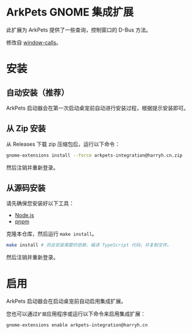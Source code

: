 # ArkPets GNOME 集成扩展

此扩展为 ArkPets 提供了一些查询，控制窗口的 D-Bus 方法。

修改自 [window-calls](https://github.com/ickyicky/window-calls)。

# 安装
## 自动安装（推荐）
ArkPets 启动器会在第一次启动桌宠前自动进行安装过程，根据提示安装即可。
## 从 Zip 安装
从 Releases 下载 zip 压缩包后，运行以下命令：
```bash
gnome-extensions install --force arkpets-integration@harryh.cn.zip
```
然后注销并重新登录。

## 从源码安装
请先确保您安装好以下工具：

* [Node.js](https://nodejs.org/)
* [pnpm](https://pnpm.io/)

克隆本仓库，然后运行 `make install`。

```bash
make install # 将会安装需要的依赖，编译 TypeScript 代码，并复制文件。
```

然后注销并重新登录。

# 启用
ArkPets 启动器会在启动桌宠前自动启用集成扩展。

您也可以通过`扩展`应用程序或运行以下命令来启用集成扩展：

```bash
gnome-extensions enable arkpets-integration@harryh.cn
```